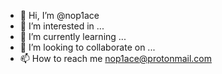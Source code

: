 - 👋 Hi, I’m @nop1ace
- 👀 I’m interested in ...
- 🌱 I’m currently learning ...
- 💞️ I’m looking to collaborate on ...
- 📫 How to reach me nop1ace@protonmail.com

<!---
nop1ace/nop1ace is a ✨ special ✨ repository because its `README.md` (this file) appears on your GitHub profile.
You can click the Preview link to take a look at your changes.
--->
